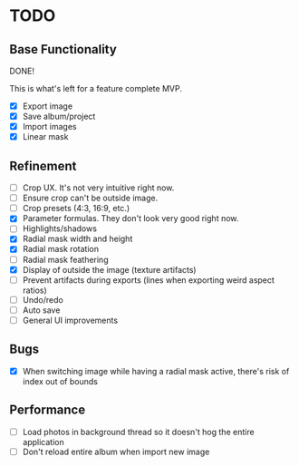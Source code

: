 # TODO

## Base Functionality

DONE!

This is what's left for a feature complete MVP. 

- [X] Export image
- [X] Save album/project
- [X] Import images
- [X] Linear mask

## Refinement

- [ ] Crop UX. It's not very intuitive right now.
- [ ] Ensure crop can't be outside image.
- [ ] Crop presets (4:3, 16:9, etc.)
- [X] Parameter formulas. They don't look very good right now.
- [ ] Highlights/shadows
- [X] Radial mask width and height
- [X] Radial mask rotation
- [ ] Radial mask feathering
- [X] Display of outside the image (texture artifacts)
- [ ] Prevent artifacts during exports (lines when exporting weird aspect ratios)
- [ ] Undo/redo
- [ ] Auto save
- [ ] General UI improvements

## Bugs

- [X] When switching image while having a radial mask active, there's risk of index out of bounds

## Performance

- [ ] Load photos in background thread so it doesn't hog the entire application
- [ ] Don't reload entire album when import new image